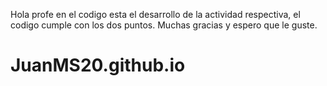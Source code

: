 Hola profe en el codigo esta el desarrollo de la actividad respectiva, el codigo cumple con los dos puntos. Muchas gracias y espero que le guste.
# JuanMS20.github.io
